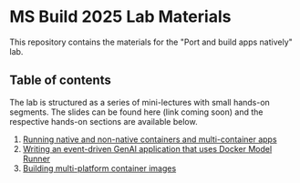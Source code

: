 # MS Build 2025 Lab Materials

This repository contains the materials for the "Port and build apps natively" lab.


## Table of contents

The lab is structured as a series of mini-lectures with small hands-on segments. The slides can be found here (link coming soon) and the respective hands-on sections are available below.

1. [Running native and non-native containers and multi-container apps](./1-running-containers.md)
2. [Writing an event-driven GenAI application that uses Docker Model Runner](./2-writing-genai-app.md)
3. [Building multi-platform container images](./3-building-multi-platform-images.md)

